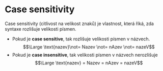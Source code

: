# Case sensitivity
Case sensitivity (citlivost na velikost znaků) je vlastnost, která říká, zda syntaxe rozlišuje velikosti písmen.
- Pokud je **case sensitive**, tak rozlišuje velikosti písmen v názvech.
$$\Large \text{nazev}\not= Nazev \not= nAzev \not= nazeV$$
- Pokud je **case insensitive**, tak velikosti písmen v názvech nerozlišuje
$$\Large \text{nazev} = Nazev = nAzev = nazeV$$

